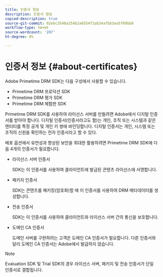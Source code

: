 ```yaml
---
title: 인증서 정보
description: 인증서 정보
copied-description: true
source-git-commit: 02ebc3548a254b2a6554f1ab34afbb3ea5f09bb8
workflow-type: tm+mt
source-wordcount: '207'
ht-degree: 0%

---
```


# 인증서 정보 {#about-certificates}

Adobe Primetime DRM SDK는 다음 구성에서 사용할 수 있습니다.

* Primetime DRM 프로덕션 SDK
* Primetime DRM 평가 SDK
* Primetime DRM 체험판 SDK

Primetime DRM SDK를 사용하여 라이선스 서버를 만들려면 Adobe에서 디지털 인증서를 받아야 합니다. 디지털 인증서(인증서라고도 함)는 개인, 조직 또는 시스템과 같은 엔티티를 특정 공개 및 개인 키 쌍에 바인딩합니다. 디지털 인증서는 개인, 시스템 또는 조직의 신원을 확인하는 전자 인증서라고 할 수 있다.

배포 옵션에서 유연성과 향상된 보안을 최대한 활용하려면 Primetime DRM SDK에 다음 4개의 인증서가 필요합니다.

* 라이선스 서버 인증서

  SDK는 이 인증서를 사용하여 클라이언트에 발급된 콘텐츠 라이선스에 서명합니다.
* 패키지 인증서

  SDK는 콘텐츠를 패키징(암호화)할 때 이 인증서를 사용하여 DRM 메타데이터를 생성합니다.
* 전송 인증서

  SDK는 이 인증서를 사용하여 클라이언트와 라이선스 서버 간의 통신을 보호합니다.
* 도메인 CA 인증서

  도메인 서버를 구현하려는 고객은 도메인 CA 인증서가 필요합니다. 다른 인증서와 달리 도메인 CA 인증서는 Adobe에서 발급하지 않습니다.

>[!NOTE]
>
>Evaluation SDK 및 Trial SDK의 경우 라이선스 서버, 패키지 및 전송 인증서가 단일 인증서로 결합됩니다.
